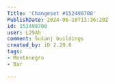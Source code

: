 ```yaml
---
Title: 'Changeset #152498708'
PublishDate: 2024-06-10T13:36:20Z
id: 152498708
user: L29Ah
comment: Šušanj buildings
created_by: iD 2.29.0
tags:
- Montenegro
- Bar

---
```

